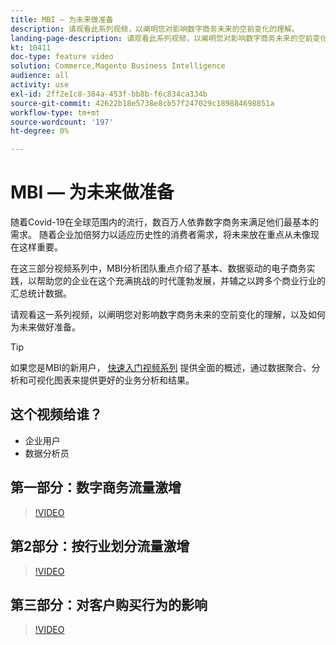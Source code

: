 ```yaml
---
title: MBI — 为未来做准备
description: 请观看此系列视频，以阐明您对影响数字商务未来的空前变化的理解。
landing-page-description: 请观看此系列视频，以阐明您对影响数字商务未来的空前变化的理解。
kt: 10411
doc-type: feature video
solution: Commerce,Magento Business Intelligence
audience: all
activity: use
exl-id: 2ff2e1c8-384a-453f-bb8b-f6c834ca334b
source-git-commit: 42622b18e5738e8cb57f247029c189884698851a
workflow-type: tm+mt
source-wordcount: '197'
ht-degree: 0%

---
```


# MBI — 为未来做准备

随着Covid-19在全球范围内的流行，数百万人依靠数字商务来满足他们最基本的需求。 随着企业加倍努力以适应历史性的消费者需求，将未来放在重点从未像现在这样重要。

在这三部分视频系列中，MBI分析团队重点介绍了基本、数据驱动的电子商务实践，以帮助您的企业在这个充满挑战的时代蓬勃发展，并辅之以跨多个商业行业的汇总统计数据。

请观看这一系列视频，以阐明您对影响数字商务未来的空前变化的理解，以及如何为未来做好准备。

>[!TIP]
>
>如果您是MBI的新用户， [快速入门视频系列](1-overview.md) 提供全面的概述，通过数据聚合、分析和可视化图表来提供更好的业务分析和结果。

## 这个视频给谁？

- 企业用户
- 数据分析员

## 第一部分：数字商务流量激增

>[!VIDEO](https://video.tv.adobe.com/v/342498?quality=12&learn=on)

## 第2部分：按行业划分流量激增

>[!VIDEO](https://video.tv.adobe.com/v/342499?quality=12&learn=on)

## 第三部分：对客户购买行为的影响

>[!VIDEO](https://video.tv.adobe.com/v/342500?quality=12&learn=on)
